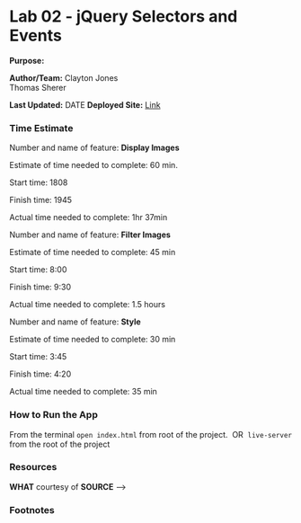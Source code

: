 # Lab 02 - jQuery Selectors and Events
**Purpose:** 

**Author/Team:** 
Clayton Jones  
Thomas Sherer

**Last Updated:** DATE
**Deployed Site:** [Link]()

### Time Estimate


Number and name of feature: **Display Images**

Estimate of time needed to complete: 60 min.

Start time: 1808

Finish time: 1945

Actual time needed to complete: 1hr 37min


Number and name of feature: **Filter Images**

Estimate of time needed to complete: 45 min

Start time: 8:00

Finish time: 9:30

Actual time needed to complete: 1.5 hours


<!-- Completed by Clayton 1/10/20 outside of paired programming lab time -->
Number and name of feature: **Style**

Estimate of time needed to complete: 30 min

Start time: 3:45

Finish time: 4:20

Actual time needed to complete: 35 min


### How to Run the App
From the terminal `open index.html` from root of the project.
​
OR 
​
`live-server` from the root of the project
​
### Resources

**WHAT** courtesy of **SOURCE** -->

### Footnotes

